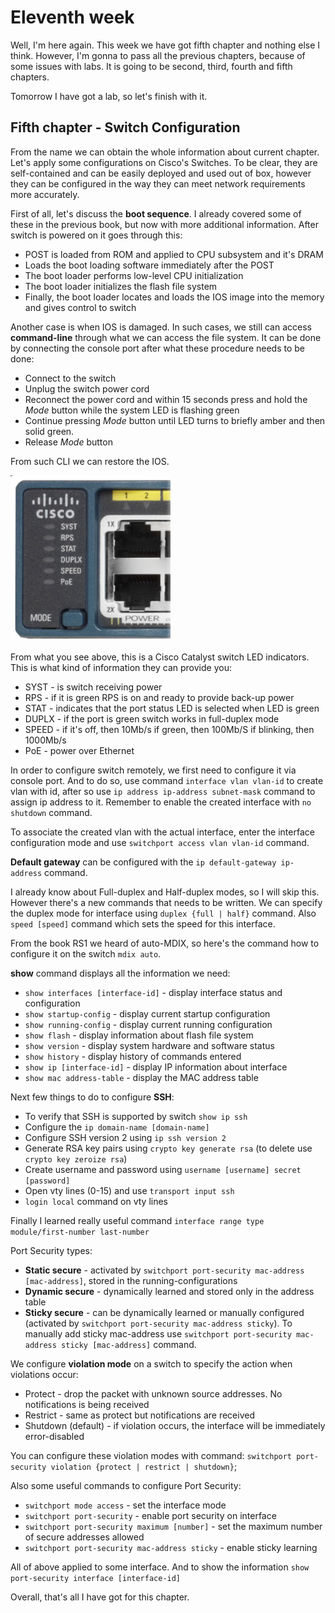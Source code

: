 # Eleventh week

Well, I'm here again. This week we have got fifth chapter and nothing else I think.
However, I'm gonna to pass all the previous chapters, because of some issues with labs. It is going to be second, third, fourth and fifth chapters.

Tomorrow I have got a lab, so let's finish with it.

## Fifth chapter - Switch Configuration

From the name we can obtain the whole information about current chapter. Let's apply some configurations on Cisco's Switches. To be clear, they are self-contained and can be easily deployed and used out of box, however they can be configured in the way they can meet network requirements more accurately.

First of all, let's discuss the **boot sequence**. I already covered some of these in the previous book, but now with more additional information. After switch is powered on it goes through this:
- POST is loaded from ROM and applied to CPU subsystem and it's DRAM
- Loads the boot loading software immediately after the POST
- The boot loader performs low-level CPU initialization
- The boot loader initializes the flash file system
- Finally, the boot loader locates and loads the IOS image into the memory and gives control to switch

Another case is when IOS is damaged. In such cases, we still can access **command-line** through what we can access the file system. It can be done by connecting the console port after what these procedure needs to be done:
- Connect to the switch
- Unplug the switch power cord
- Reconnect the power cord and within 15 seconds press and hold the *Mode* button while the system LED is flashing green
- Continue pressing *Mode* button until LED turns to briefly amber and then solid green.
- Release *Mode* button

From such CLI we can restore the IOS.

![alt](../img/week-11-1.png)

From what you see above, this is a Cisco Catalyst switch LED indicators. This is what kind of information they can provide you:
- SYST - is switch receiving power
- RPS - if it is green RPS is on and ready to provide back-up power
- STAT - indicates that the port status LED is selected when LED is green
- DUPLX - if the port is green switch works in full-duplex mode
- SPEED - if it's off, then 10Mb/s if green, then 100Mb/S if blinking, then 1000Mb/s
- PoE - power over Ethernet

In order to configure switch remotely, we first need to configure it via console port. And to do so, use command `interface vlan vlan-id` to create vlan with id, after so use `ip address ip-address subnet-mask` command to assign ip address to it. Remember to enable the created interface with `no shutdown` command.

To associate the created vlan with the actual interface, enter the interface configuration mode and use `switchport access vlan vlan-id` command.

**Default gateway** can be configured with the `ip default-gateway ip-address` command.

I already know about Full-duplex and Half-duplex modes, so I will skip this. However there's a new commands that needs to be written. We can specify the duplex mode for interface using `duplex {full | half}` command. Also `speed [speed]` command which sets the speed for this interface.

From the book RS1 we heard of auto-MDIX, so here's the command how to configure it on the switch `mdix auto`.

**show** command displays all the information we need:
- `show interfaces [interface-id]` - display interface status and configuration
- `show startup-config` - display current startup configuration
- `show running-config` - display current running configuration
- `show flash` - display information about flash file system
- `show version` - display system hardware and software status
- `show history` - display history of commands entered
- `show ip [interface-id]` - display IP information about interface
- `show mac address-table` - display the MAC address table

Next few things to do to configure **SSH**:
- To verify that SSH is supported by switch `show ip ssh`
- Configure the `ip domain-name [domain-name]`
- Configure SSH version 2 using `ip ssh version 2`
- Generate RSA key pairs using `crypto key generate rsa` (to delete use `crypto key zeroize rsa`)
- Create username and password using `username [username] secret [password]`
- Open vty lines (0-15) and use `transport input ssh`
- `login local` command on vty lines

Finally I learned really useful command `interface range type module/first-number last-number`

Port Security types:
- **Static secure** - activated by `switchport port-security mac-address [mac-address]`, stored in the running-configurations
- **Dynamic secure** - dynamically learned and stored only in the address table
- **Sticky secure** - can be dynamically learned or manually configured (activated by `switchport port-security mac-address sticky`). To manually add sticky mac-address use `switchport port-security mac-address sticky [mac-address]` command.

We configure **violation mode** on a switch to specify the action when violations occur:
- Protect - drop the packet with unknown source addresses. No notifications is being received
- Restrict - same as protect but notifications are received
- Shutdown (default) - if violation occurs, the interface will be immediately error-disabled

You can configure these violation modes with command: `switchport port-security violation {protect | restrict | shutdown}`;

Also some useful commands to configure Port Security:
- `switchport mode access` - set the interface mode
- `switchport port-security` - enable port security on interface
- `switchport port-security maximum [number]` - set the maximum number of secure addresses allowed
- `switchport port-security mac-address sticky` - enable sticky learning

All of above applied to some interface. And to show the information `show port-security interface [interface-id]`

Overall, that's all I have got for this chapter.
